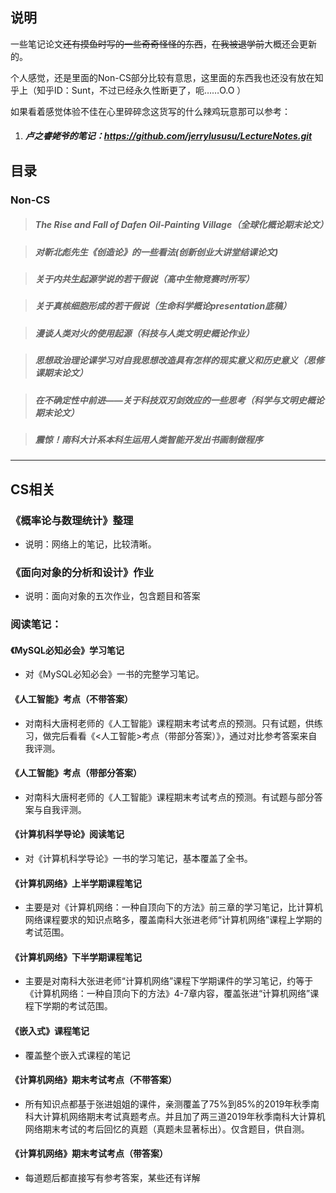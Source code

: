 <a name="笔记"></a>

## 说明



一些笔记论文~~还有摸鱼时写的一些奇奇怪怪的东西~~，~~在我被退学前~~大概还会更新的。

个人感觉，还是里面的Non-CS部分比较有意思，这里面的东西我也还没有放在知乎上（知乎ID：Sunt，不过已经永久性断更了，呃……O.O ）
>>>>

如果看着感觉体验不佳在心里碎碎念这货写的什么辣鸡玩意那可以参考：

1. ##### 卢之睿姥爷的笔记：https://github.com/jerrylususu/LectureNotes.git





## 目录

### Non-CS

> ##### 		The Rise and Fall of Dafen Oil-Painting Village（全球化概论期末论文）

> ##### 		对靳北彪先生《创造论》的一些看法(创新创业大讲堂结课论文)

> ##### 		关于内共生起源学说的若干假说（高中生物竞赛时所写）

> ##### 		关于真核细胞形成的若干假说（生命科学概论presentation底稿）

> ##### 		漫谈人类对火的使用起源（科技与人类文明史概论作业）

> ##### 		思想政治理论课学习对自我思想改造具有怎样的现实意义和历史意义（思修课期末论文）

> ##### 		在不确定性中前进——关于科技双刃剑效应的一些思考（科学与文明史概论期末论文）

> ##### 		震惊！南科大计系本科生运用人类智能开发出书画制做程序  

---



## CS相关

### 《概率论与数理统计》整理

- 说明：网络上的笔记，比较清晰。  



 ### 《面向对象的分析和设计》作业  

- 说明：面向对象的五次作业，包含题目和答案  



### 阅读笔记：

 #### 《MySQL必知必会》学习笔记

- 对《MySQL必知必会》一书的完整学习笔记。



#### 《人工智能》考点（不带答案）

- 对南科大唐柯老师的《人工智能》课程期末考试考点的预测。只有试题，供练习，做完后看看《<人工智能>考点（带部分答案）》，通过对比参考答案来自我评测。



#### 《人工智能》考点（带部分答案）

- 对南科大唐柯老师的《人工智能》课程期末考试考点的预测。有试题与部分答案与自我评测。



#### 《计算机科学导论》阅读笔记

- 对《计算机科学导论》一书的学习笔记，基本覆盖了全书。



#### 《计算机网络》上半学期课程笔记

- 主要是对《计算机网络：一种自顶向下的方法》前三章的学习笔记，比计算机网络课程要求的知识点略多，覆盖南科大张进老师“计算机网络”课程上学期的考试范围。



#### 《计算机网络》下半学期课程笔记

- 主要是对南科大张进老师“计算机网络”课程下学期课件的学习笔记，约等于《计算机网络：一种自顶向下的方法》4-7章内容，覆盖张进“计算机网络”课程下学期的考试范围。



#### 《嵌入式》课程笔记

- 覆盖整个嵌入式课程的笔记



#### 《计算机网络》期末考试考点（不带答案）

- 所有知识点都基于张进姐姐的课件，亲测覆盖了75%到85%的2019年秋季南科大计算机网络期末考试真题考点。并且加了两三道2019年秋季南科大计算机网络期末考试的考后回忆的真题（真题未显著标出）。仅含题目，供自测。



#### 《计算机网络》期末考试考点（带答案）

- 每道题后都直接写有参考答案，某些还有详解
